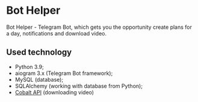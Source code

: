# Bot Helper
Bot Helper - Telegram Bot, which gets you the opportunity create plans for a day, notifications and download video.

## Used technology
* Python 3.9;
* aiogram 3.x (Telegram Bot framework);
* MySQL (database);
* SQLAlchemy (working with database from Python);
* [Cobalt API](https://github.com/cobalthq/cobalt-api-docs) (downloading video) 
